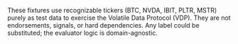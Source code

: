 These fixtures use recognizable tickers (BTC, NVDA, IBIT, PLTR, MSTR) purely as test data
to exercise the Volatile Data Protocol (VDP). They are not endorsements, signals, or hard
dependencies. Any label could be substituted; the evaluator logic is domain-agnostic.
